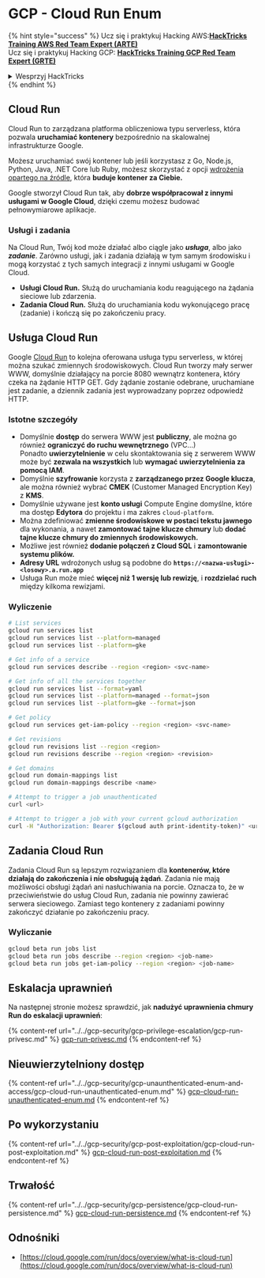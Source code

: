 # GCP - Cloud Run Enum

{% hint style="success" %}
Ucz się i praktykuj Hacking AWS:<img src="/.gitbook/assets/image.png" alt="" data-size="line">[**HackTricks Training AWS Red Team Expert (ARTE)**](https://training.hacktricks.xyz/courses/arte)<img src="/.gitbook/assets/image.png" alt="" data-size="line">\
Ucz się i praktykuj Hacking GCP: <img src="/.gitbook/assets/image (2).png" alt="" data-size="line">[**HackTricks Training GCP Red Team Expert (GRTE)**<img src="/.gitbook/assets/image (2).png" alt="" data-size="line">](https://training.hacktricks.xyz/courses/grte)

<details>

<summary>Wesprzyj HackTricks</summary>

* Sprawdź [**plany subskrypcyjne**](https://github.com/sponsors/carlospolop)!
* **Dołącz do** 💬 [**grupy Discord**](https://discord.gg/hRep4RUj7f) lub [**grupy telegramowej**](https://t.me/peass) lub **śledź** nas na **Twitterze** 🐦 [**@hacktricks\_live**](https://twitter.com/hacktricks\_live)**.**
* **Dziel się trikami hakerskimi, przesyłając PR-y do** [**HackTricks**](https://github.com/carlospolop/hacktricks) i [**HackTricks Cloud**](https://github.com/carlospolop/hacktricks-cloud) github repos.

</details>
{% endhint %}

## Cloud Run <a href="#reviewing-cloud-run-configurations" id="reviewing-cloud-run-configurations"></a>

Cloud Run to zarządzana platforma obliczeniowa typu serverless, która pozwala **uruchamiać kontenery** bezpośrednio na skalowalnej infrastrukturze Google.

Możesz uruchamiać swój kontener lub jeśli korzystasz z Go, Node.js, Python, Java, .NET Core lub Ruby, możesz skorzystać z opcji [wdrożenia opartego na źródle](https://cloud.google.com/run/docs/deploying-source-code), która **buduje kontener za Ciebie.**

Google stworzył Cloud Run tak, aby **dobrze współpracował z innymi usługami w Google Cloud**, dzięki czemu możesz budować pełnowymiarowe aplikacje.

### Usługi i zadania <a href="#services-and-jobs" id="services-and-jobs"></a>

Na Cloud Run, Twój kod może działać albo ciągle jako _**usługa**_, albo jako _**zadanie**_. Zarówno usługi, jak i zadania działają w tym samym środowisku i mogą korzystać z tych samych integracji z innymi usługami w Google Cloud.

* **Usługi Cloud Run.** Służą do uruchamiania kodu reagującego na żądania sieciowe lub zdarzenia.
* **Zadania Cloud Run.** Służą do uruchamiania kodu wykonującego pracę (zadanie) i kończą się po zakończeniu pracy.

## Usługa Cloud Run

Google [Cloud Run](https://cloud.google.com/run) to kolejna oferowana usługa typu serverless, w której można szukać zmiennych środowiskowych. Cloud Run tworzy mały serwer WWW, domyślnie działający na porcie 8080 wewnątrz kontenera, który czeka na żądanie HTTP GET. Gdy żądanie zostanie odebrane, uruchamiane jest zadanie, a dziennik zadania jest wyprowadzany poprzez odpowiedź HTTP.

### Istotne szczegóły

* Domyślnie **dostęp** do serwera WWW jest **publiczny**, ale można go również **ograniczyć do ruchu wewnętrznego** (VPC...)\
Ponadto **uwierzytelnienie** w celu skontaktowania się z serwerem WWW może być **zezwala na wszystkich** lub **wymagać uwierzytelnienia za pomocą IAM**.
* Domyślnie **szyfrowanie** korzysta z **zarządzanego przez Google klucza**, ale można również wybrać **CMEK** (Customer Managed Encryption Key) z **KMS**.
* Domyślnie używane jest **konto usługi** Compute Engine domyślne, które ma dostęp **Edytora** do projektu i ma zakres `cloud-platform`.
* Można zdefiniować **zmienne środowiskowe w postaci tekstu jawnego** dla wykonania, a nawet **zamontować tajne klucze chmury** lub **dodać tajne klucze chmury do zmiennych środowiskowych.**
* Możliwe jest również **dodanie połączeń z Cloud SQL** i **zamontowanie systemu plików.**
* **Adresy URL** wdrożonych usług są podobne do **`https://<nazwa-usługi>-<losowy>.a.run.app`**
* Usługa Run może mieć **więcej niż 1 wersję lub rewizję**, i **rozdzielać ruch** między kilkoma rewizjami.

### Wyliczenie
```bash
# List services
gcloud run services list
gcloud run services list --platform=managed
gcloud run services list --platform=gke

# Get info of a service
gcloud run services describe --region <region> <svc-name>

# Get info of all the services together
gcloud run services list --format=yaml
gcloud run services list --platform=managed --format=json
gcloud run services list --platform=gke --format=json

# Get policy
gcloud run services get-iam-policy --region <region> <svc-name>

# Get revisions
gcloud run revisions list --region <region>
gcloud run revisions describe --region <region> <revision>

# Get domains
gcloud run domain-mappings list
gcloud run domain-mappings describe <name>

# Attempt to trigger a job unauthenticated
curl <url>

# Attempt to trigger a job with your current gcloud authorization
curl -H "Authorization: Bearer $(gcloud auth print-identity-token)" <url>
```
## Zadania Cloud Run

Zadania Cloud Run są lepszym rozwiązaniem dla **kontenerów, które działają do zakończenia i nie obsługują żądań**. Zadania nie mają możliwości obsługi żądań ani nasłuchiwania na porcie. Oznacza to, że w przeciwieństwie do usług Cloud Run, zadania nie powinny zawierać serwera sieciowego. Zamiast tego kontenery z zadaniami powinny zakończyć działanie po zakończeniu pracy.

### Wyliczanie
```bash
gcloud beta run jobs list
gcloud beta run jobs describe --region <region> <job-name>
gcloud beta run jobs get-iam-policy --region <region> <job-name>
```
## Eskalacja uprawnień

Na następnej stronie możesz sprawdzić, jak **nadużyć uprawnienia chmury Run do eskalacji uprawnień**:

{% content-ref url="../../gcp-security/gcp-privilege-escalation/gcp-run-privesc.md" %}
[gcp-run-privesc.md](../../gcp-security/gcp-privilege-escalation/gcp-run-privesc.md)
{% endcontent-ref %}

## Nieuwierzytelniony dostęp

{% content-ref url="../../gcp-security/gcp-unaunthenticated-enum-and-access/gcp-cloud-run-unauthenticated-enum.md" %}
[gcp-cloud-run-unauthenticated-enum.md](../../gcp-security/gcp-unaunthenticated-enum-and-access/gcp-cloud-run-unauthenticated-enum.md)
{% endcontent-ref %}

## Po wykorzystaniu

{% content-ref url="../../gcp-security/gcp-post-exploitation/gcp-cloud-run-post-exploitation.md" %}
[gcp-cloud-run-post-exploitation.md](../../gcp-security/gcp-post-exploitation/gcp-cloud-run-post-exploitation.md)
{% endcontent-ref %}

## Trwałość

{% content-ref url="../../gcp-security/gcp-persistence/gcp-cloud-run-persistence.md" %}
[gcp-cloud-run-persistence.md](../../gcp-security/gcp-persistence/gcp-cloud-run-persistence.md)
{% endcontent-ref %}

## Odnośniki

* [https://cloud.google.com/run/docs/overview/what-is-cloud-run](https://cloud.google.com/run/docs/overview/what-is-cloud-run)
